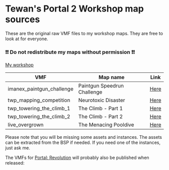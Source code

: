 # Tewan's Portal 2 Workshop map sources
These are the original raw VMF files to my workshop maps. They are free to look at for everyone. 

### ❗❗ Do not redistribute my maps without permission ❗❗

[My workshop](https://steamcommunity.com/id/tewanxd/myworkshopfiles/)

| VMF | Map name | Link |
| --- | --- | --- |
| imanex_paintgun_challenge | Paintgun Speedrun Challenge | [Here](https://steamcommunity.com/sharedfiles/filedetails/?id=1537908866) |
| twp_mapping_competition | Neurotoxic Disaster | [Here](https://steamcommunity.com/sharedfiles/filedetails/?id=1596134162) |
| twp_towering_the_climb_1 | The Climb - Part 1 | [Here](https://steamcommunity.com/sharedfiles/filedetails/?id=1950795677) |
| twp_towering_the_climb_2 | The Climb - Part 2 | [Here](https://steamcommunity.com/sharedfiles/filedetails/?id=1950797293) |
| live_overgrown | The Menacing Pooldive | [Here](https://steamcommunity.com/sharedfiles/filedetails/?id=2003752327) |

Please note that you will be missing some assets and instances. The assets can be extracted from the BSP if needed. If you need one of the instances, just ask me.

The VMFs for [Portal: Revolution](https://discord.gg/zrSVsM7) will probably also be published when released: 
